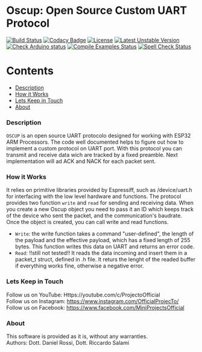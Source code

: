 # Oscup: Open Source Custom UART Protocol
 [![Build Status](https://travis-ci.com/alichtman/shallow-backup.svg?branch=master)](https://travis-ci.com/alichtman/shallow-backup)
 [![Codacy Badge](https://api.codacy.com/project/badge/Grade/1719da4d7df5455d8dbb4340c428f851)](https://www.codacy.com/app/alichtman/shallow-backup?)
 [![License](https://poser.pugx.org/aimeos/aimeos-typo3/license.svg)](https://packagist.org/packages/aimeos/aimeos-typo3)
 [![Latest Unstable Version](http://poser.pugx.org/pierreboissinot/gsheet-adapter/v/unstable)](https://packagist.org/packages/pierreboissinot/gsheet-adapter)
 [![Check Arduino status](https://github.com/arduino-libraries/NTPClient/actions/workflows/check-arduino.yml/badge.svg)](https://github.com/arduino-libraries/NTPClient/actions/workflows/check-arduino.yml)
 [![Compile Examples Status](https://github.com/arduino-libraries/ArduinoBLE/workflows/Compile%20Examples/badge.svg)](https://github.com/arduino-libraries/ArduinoBLE/actions?workflow=Compile+Examples) 
 [![Spell Check Status](https://github.com/arduino-libraries/ArduinoBLE/workflows/Spell%20Check/badge.svg)](https://github.com/arduino-libraries/ArduinoBLE/actions?workflow=Spell+Check)
 
 Contents
========

* [Description](#Description)
* [How it Works](#How-it-Works)
* [Lets Keep in Touch](#Lets-Keep-in-Touch)
* [About](#About)

 ### Description
 `OSCUP` is an open source UART protocolo designed for working with ESP32 ARM Processors. The code well documented helps to figure out how to implement a custom protocol on UART port. 
 With this protocol you can transmit and receive data wich are tracked by a fixed preamble. Next implementation will ad ACK and NACK for each packet sent.

 ### How it Works
 It relies on primitive libraries provided by Espressiff, such as /device/uart.h for interfacing with the low level hardware and functions. The protocol provides two function  `write` and  `read` for sending and receiving data.
 When you create a new Oscup object you need to pass it an ID which keeps track of the device who sent the packet, and the communication's baudrate. Once the object is created, you can call write and read functions.

  - `Write`: the write function takes a command "user-defined", the length of the payload and the effective payload, which has a fixed length of 255 bytes. This function writes this data on UART and returns an error code.
  - `Read`: !!still not tested!! It reads the data incoming and insert them in a packet_t struct, defined in .h file. It returs the lenght of the readed buffer if everything works fine, otherwise a negative error.

 ### Lets Keep in Touch
 Follow us on YouTube: Https://youtube.com/c/ProjectoOfficial <br/>
 Follow us on Instagram: https://www.instagram.com/OfficialProjecTo/ <br/>
 Follow us on Facebook: https://www.facebook.com/MiniProjectsOfficial <br/>

 ### About
 This software is provided as it is, without any warranties. <br/>
 Authors: Dott. Daniel Rossi, Dott. Riccardo Salami